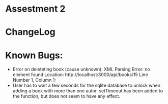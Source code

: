 # Assestment 2

# ChangeLog

# Known Bugs:

 - Error on deleteting book (cause unknown): XML Parsing Error: no element found Location: http://localhost:3000/api/books/15 Line Number 1, Column 1:
 - User has to wait a few seconds for the sqlite database to unlock when adding a book with more than one autor.  setTimeout has been added to the function, but does not seem to have any effect.
